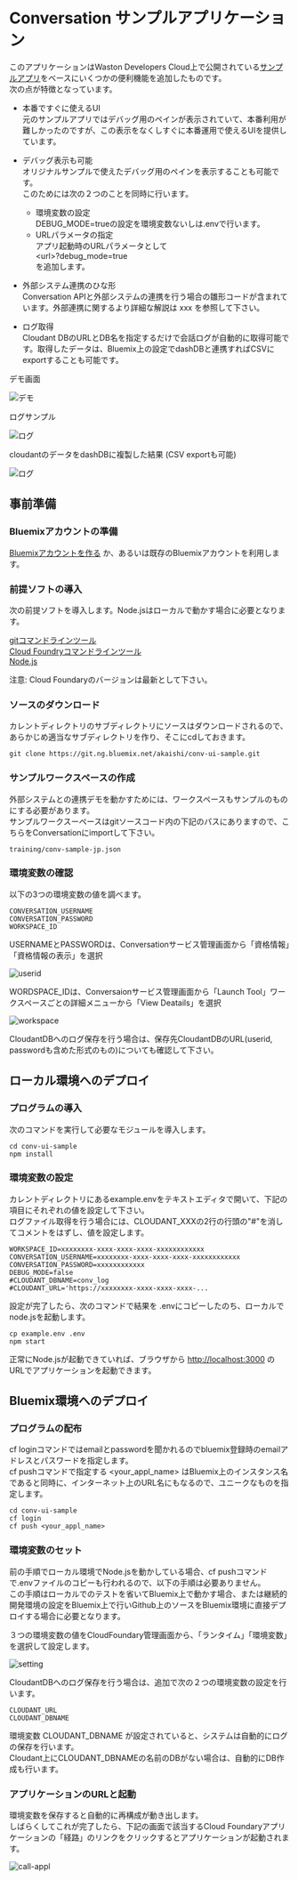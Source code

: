 # Conversation サンプルアプリケーション
このアプリケーションはWaston Developers Cloud上で公開されている[サンプルアプリ][conv_simple]をベースにいくつかの便利機能を追加したものです。  
次の点が特徴となっています。  
  
- 本番ですぐに使えるUI  
元のサンプルアプリではデバッグ用のペインが表示されていて、本番利用が難しかったのですが、この表示をなくしすぐに本番運用で使えるUIを提供しています。   

- デバッグ表示も可能  
オリジナルサンプルで使えたデバッグ用のペインを表示することも可能です。  
このためには次の２つのことを同時に行います。
  - 環境変数の設定  
    DEBUG_MODE=trueの設定を環境変数ないしは.envで行います。
  - URLパラメータの指定  
    アプリ起動時のURLパラメータとして  
    \<url\>?debug\_mode=true  
   を追加します。
   
- 外部システム連携のひな形  
Conversation APIと外部システムの連携を行う場合の雛形コードが含まれています。外部連携に関するより詳細な解説は xxx を参照して下さい。

- ログ取得  
Cloudant DBのURLとDB名を指定するだけで会話ログが自動的に取得可能です。取得したデータは、Bluemix上の設定でdashDBと連携すればCSVにexportすることも可能です。


デモ画面  
  
![デモ](readme_images/conv-demo.gif)
  
ログサンプル  
  
![ログ](readme_images/conv-log.png)  

cloudantのデータをdashDBに複製した結果 (CSV exportも可能)  

![ログ](readme_images/dashDB.png)  
  
  
## 事前準備

### Bluemixアカウントの準備
   [Bluemixアカウントを作る][sign_up] か、あるいは既存のBluemixアカウントを利用します。
 
### 前提ソフトの導入
 次の前提ソフトを導入します。Node.jsはローカルで動かす場合に必要となります。 
   
  [gitコマンドラインツール][git]   
  [Cloud Foundryコマンドラインツール][cloud_foundry]  
  [Node.js][node_js] 

  注意: Cloud Foundaryのバージョンは最新として下さい。

### ソースのダウンロード
カレントディレクトリのサブディレクトリにソースはダウンロードされるので、あらかじめ適当なサブディレクトリを作り、そこにcdしておきます。

```
git clone https://git.ng.bluemix.net/akaishi/conv-ui-sample.git
```

### サンプルワークスペースの作成
外部システムとの連携デモを動かすためには、ワークスペースもサンプルのものにする必要があります。  
サンプルワークスーペースはgitソースコード内の下記のパスにありますので、こちらをConversationにimportして下さい。

```
training/conv-sample-jp.json
```

### 環境変数の確認
以下の3つの環境変数の値を調べます。

```  
CONVERSATION_USERNAME  
CONVERSATION_PASSWORD  
WORKSPACE_ID  
```  
  
USERNAMEとPASSWORDは、Conversationサービス管理画面から「資格情報」「資格情報の表示」を選択  
  
  
![userid](readme_images/conv-userid.png)  
  
  
WORDSPACE_IDは、Conversaionサービス管理画面から「Launch Tool」ワークスペースごとの詳細メニューから「View Deatails」を選択  
  
  
![workspace](readme_images/conv-workspaceid.png)  

    
CloudantDBへのログ保存を行う場合は、保存先CloudantDBのURL(userid, passwordも含めた形式のもの)についても確認して下さい。
  

## ローカル環境へのデプロイ

### プログラムの導入

次のコマンドを実行して必要なモジュールを導入します。

```
cd conv-ui-sample
npm install
```

### 環境変数の設定

カレントディレクトリにあるexample.envをテキストエディタで開いて、下記の項目にそれぞれの値を設定して下さい。  
ログファイル取得を行う場合には、CLOUDANT_XXXの2行の行頭の"#"を消してコメントをはずし、値を設定します。  

```          
WORKSPACE_ID=xxxxxxxx-xxxx-xxxx-xxxx-xxxxxxxxxxxx
CONVERSATION_USERNAME=xxxxxxxx-xxxx-xxxx-xxxx-xxxxxxxxxxxx
CONVERSATION_PASSWORD=xxxxxxxxxxxx
DEBUG_MODE=false
#CLOUDANT_DBNAME=conv_log
#CLOUDANT_URL='https://xxxxxxxx-xxxx-xxxx-xxxx-...
```          
設定が完了したら、次のコマンドで結果を .envにコピーしたのち、ローカルでnode.jsを起動します。
  
```
cp example.env .env
npm start
```

正常にNode.jsが起動できていれば、ブラウザから [http://localhost:3000][local_url] のURLでアプリケーションを起動できます。
  
## Bluemix環境へのデプロイ

### プログラムの配布

cf loginコマンドではemailとpasswordを聞かれるのでbluemix登録時のemailアドレスとパスワードを指定します。   
cf pushコマンドで指定する \<your\_appl\_name\> はBluemix上のインスタンス名であると同時に、インターネット上のURL名にもなるので、ユニークなものを指定します。  

```
cd conv-ui-sample
cf login
cf push <your_appl_name>
```
  
### 環境変数のセット
前の手順でローカル環境でNode.jsを動かしている場合、cf pushコマンドで.envファイルのコピーも行われるので、以下の手順は必要ありません。  
この手順はローカルでのテストを省いてBluemix上で動かす場合、または継続的開発環境の設定をBluemix上で行いGithub上のソースをBluemix環境に直接デプロイする場合に必要となります。 
  
３つの環境変数の値をCloudFoundary管理画面から、「ランタイム」「環境変数」を選択して設定します。  
  
    
![setting](readme_images/env-settings.png)  
  
  
CloudantDBへのログ保存を行う場合は、追加で次の２つの環境変数の設定を行います。

```
CLOUDANT_URL  
CLOUDANT_DBNAME  
```
    
環境変数 CLOUDANT\_DBNAME が設定されていると、システムは自動的にログの保存を行います。  
Cloudant上にCLOUDANT\_DBNAMEの名前のDBがない場合は、自動的にDB作成も行います。   

### アプリケーションのURLと起動
環境変数を保存すると自動的に再構成が動き出します。  
しばらくしてこれが完了したら、下記の画面で該当するCloud Foundaryアプリケーションの「経路」のリンクをクリックするとアプリケーションが起動されます。  
  
![call-appl](readme_images/call-appl.png)
  
[conv_simple]: https://github.com/watson-developer-cloud/conversation-simple  
[node_js]: https://nodejs.org/#download
[cloud_foundry]: https://github.com/cloudfoundry/cli#downloads
[git]: https://git-scm.com/downloads
[npm_link]: https://www.npmjs.com/
[sign_up]: https://bluemix.net/registration
[demo]: https://git.ng.bluemix.net/akaishi/conv-ui-sample/blob/master/readme_images/conv-sample2.gif
[local_url]: http://localhost:3000